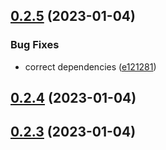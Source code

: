 

## [0.2.5](https://github.com/donleqt/newrelic-browser-webpack-plugin/compare/0.2.4...0.2.5) (2023-01-04)


### Bug Fixes

* correct dependencies ([e121281](https://github.com/donleqt/newrelic-browser-webpack-plugin/commit/e12128162621ef1f36508408ed35aa89e1e04be7))

## [0.2.4](https://github.com/donleqt/newrelic-browser-webpack-plugin/compare/0.2.3...0.2.4) (2023-01-04)

## [0.2.3](https://github.com/donleqt/newrelic-browser-webpack-plugin/compare/0.2.2...0.2.3) (2023-01-04)